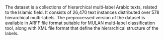 The dataset is a collections of hierarchical multi-label Arabic texts, related to the Islamic field. It consists of 26,470 text instances distributed over 578 hierarchical multi-labels. The preprocessed version of the dataset is available in ARFF file format suitable for MULAN multi-label classification tool, along with XML file format that define the hierarchical structure of the labels.
